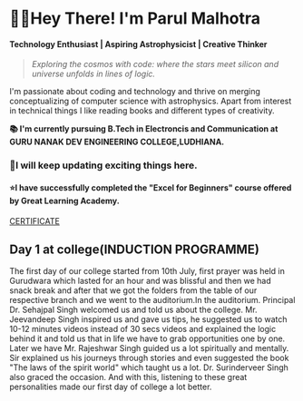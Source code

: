 # **👋🏻Hey There! I'm Parul Malhotra**

#### **Technology Enthusiast | Aspiring Astrophysicist | Creative Thinker**

>_Exploring the cosmos with code: where the stars meet silicon and universe unfolds in lines of logic._

I'm passionate about coding and technology and thrive on merging conceptualizing of computer science with astrophysics. Apart from interest in technical things I like reading books and different types of creativity.


**📚 I'm currently pursuing B.Tech in Electroncis and Communication at GURU NANAK DEV ENGINEERING COLLEGE,LUDHIANA.**





### **🌱I will keep updating exciting things here.**




#### ⭐I have successfully completed the "Excel for Beginners" course offered by Great Learning Academy.
[CERTIFICATE](https://www.mygreatlearning.com/certificate/GASIELLC)





## **Day 1 at college(INDUCTION PROGRAMME)**
The first day of our college started from 10th July, first prayer was held in Gurudwara which lasted for an hour and was blissful and then we had snack break and after that we got the folders from the table of our respective branch and we went to the auditorium.In the auditorium. Principal Dr. Sehajpal Singh welcomed us and told us about the college. Mr. Jeevandeep Singh inspired us and gave us tips, he suggested us to watch 10-12 minutes videos instead of 30 secs videos and explained the logic behind it and told us that in life we ​​have to grab opportunities one by one. Later we have Mr. Rajeshwar Singh guided us a lot spiritually and mentally. Sir explained us his journeys through stories and even suggested the book "The laws of the spirit world" which taught us a lot. Dr. Surinderveer Singh also graced the occasion. And with this, listening to these great personalities made our first day of college a lot better.






